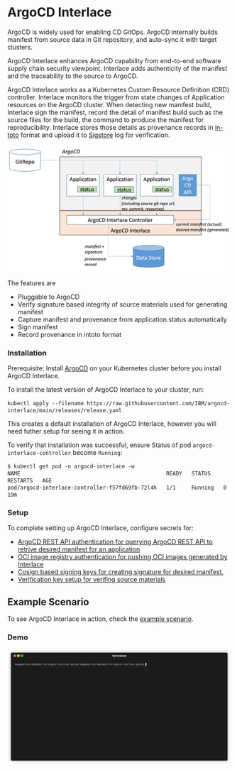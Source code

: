 # ArgoCD Interlace

ArgoCD is widely used for enabling CD GitOps. ArgoCD internally builds manifest from source data in Git repository, and auto-sync it with target clusters. 

ArgoCD Interlace enhances ArgoCD capability from end-to-end software supply chain security viewpoint. Interlace adds authenticity of the manifest and the traceability to the source to ArgoCD.

ArgoCD Interlace works as a Kubernetes Custom Resource Definition (CRD) controller. Interlace monitors the trigger from state changes of Application resources on the ArgoCD cluster. When detecting new manifest build, Interlace sign the manifest, record the detail of manifest build such as the source files for the build, the command to produce the manifest for reproducibility. Interlace stores those details as provenance records in [in-toto](https://in-toto.io) format and upload it to [Sigstore](https://sigstore.dev/) log for verification.

![ArgoCD-Interlace-Arch](./images/argocd-interlace-arch.png)


The features are 
- Pluggable to ArgoCD
- Verify signature based integrity of source materials used for generating manifest
- Capture manifest and provenance from application.status automatically
- Sign manifest
- Record provenance in intoto format

### Installation
Prerequisite: Install [ArgoCD](https://argo-cd.readthedocs.io/en/stable/getting_started/) on your Kubernetes cluster before you install ArgoCD Interlace.


To install the latest version of ArgoCD Interlace to your cluster, run:
```
kubectl apply --filename https://raw.githubusercontent.com/IBM/argocd-interlace/main/releases/release.yaml
```
This creates a default installation of ArgoCD Interlace, however you will need futher setup for seeing it in action.

To verify that installation was successful, ensure Status of pod `argocd-interlace-controller` become `Running`:
```shell
$ kubectl get pod -n argocd-interlace -w
NAME                                              READY   STATUS    RESTARTS   AGE
pod/argocd-interlace-controller-f57fd69fb-72l4h   1/1     Running   0          19m
```

### Setup

To complete setting up ArgoCD Interlace, configure secrets for:
* [ArgoCD REST API authentication for querying  ArgoCD REST API to retrive desired manifest for an application](docs/argo_setup.md)
* [OCI image registry authentication for pushing OCI images generated by Interlace](docs/oci_setup.md)
* [Cosign based signing keys for creating signature for desired manifest.](docs/signing_key_setup.md)
* [Verification key setup for verifing source materials](docs/verification_key_setup.md)


## Example Scenario
To see ArgoCD Interlace in action, check the [example scenario](docs/example_scenario.md).


 ### Demo
 ![intro](images/intro.gif?)